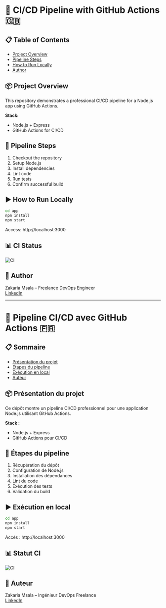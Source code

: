 # 🚀 CI/CD Pipeline with GitHub Actions 🇬🇧

## 📋 Table of Contents
- [Project Overview](#project-overview)
- [Pipeline Steps](#pipeline-steps)
- [How to Run Locally](#how-to-run-locally)
- [Author](#author)

## 📦 Project Overview
This repository demonstrates a professional CI/CD pipeline for a Node.js app using GitHub Actions.

**Stack:**
- Node.js + Express
- GitHub Actions for CI/CD

## 🔁 Pipeline Steps
1. Checkout the repository
2. Setup Node.js
3. Install dependencies
4. Lint code
5. Run tests
6. Confirm successful build

## ▶️ How to Run Locally
```bash
cd app
npm install
npm start
```
Access: http://localhost:3000

## 📊 CI Status
![CI](https://github.com/zakaria-devops/ci-cd-github-actions/actions/workflows/ci.yml/badge.svg)

## 💼 Author
Zakaria Msala – Freelance DevOps Engineer  
[LinkedIn](https://linkedin.com/in/zakaria-msala)

---

# 🚀 Pipeline CI/CD avec GitHub Actions 🇫🇷

## 📋 Sommaire
- [Présentation du projet](#présentation-du-projet)
- [Étapes du pipeline](#étapes-du-pipeline)
- [Exécution en local](#exécution-en-local)
- [Auteur](#auteur-1)

## 📦 Présentation du projet
Ce dépôt montre un pipeline CI/CD professionnel pour une application Node.js utilisant GitHub Actions.

**Stack :**
- Node.js + Express
- GitHub Actions pour CI/CD

## 🔁 Étapes du pipeline
1. Récupération du dépôt
2. Configuration de Node.js
3. Installation des dépendances
4. Lint du code
5. Exécution des tests
6. Validation du build

## ▶️ Exécution en local
```bash
cd app
npm install
npm start
```
Accès : http://localhost:3000

## 📊 Statut CI
![CI](https://github.com/zakaria-devops/ci-cd-github-actions/actions/workflows/ci.yml/badge.svg)

## 💼 Auteur
Zakaria Msala – Ingénieur DevOps Freelance  
[LinkedIn](https://linkedin.com/in/zakaria-msala)
